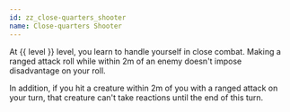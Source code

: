 ```yaml
---
id: zz_close-quarters_shooter
name: Close-quarters Shooter
---
```

At {{ level }} level, you learn to handle yourself in close combat. Making a ranged attack roll while within 2m of an enemy doesn't impose disadvantage on your roll.

In addition, if you hit a creature within 2m of you with a ranged attack on your turn, that creature can't take reactions until the end of this turn.